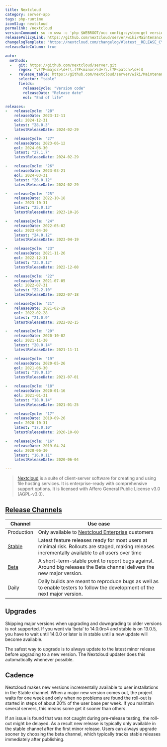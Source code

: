 ```yaml
---
title: Nextcloud
category: server-app
tags: php-runtime
iconSlug: nextcloud
permalink: /nextcloud
versionCommand: su -m www -c 'php $WEBROOT/occ config:system:get version'
releasePolicyLink: https://github.com/nextcloud/server/wiki/Maintenance-and-Release-Schedule
changelogTemplate: "https://nextcloud.com/changelog/#latest__RELEASE_CYCLE__"
releaseDateColumn: true

auto:
  methods:
  -   git: https://github.com/nextcloud/server.git
      regex: ^v(?P<major>\d+)\.(?P<minor>\d+)\.(?P<patch>\d+)$
  -   release_table: https://github.com/nextcloud/server/wiki/Maintenance-and-Release-Schedule
      selector: "table"
      fields:
        releaseCycle: "Version code"
        releaseDate: "Release date"
        eol: "End of life"

releases:
-   releaseCycle: "28"
    releaseDate: 2023-12-11
    eol: 2024-12-31
    latest: "28.0.3"
    latestReleaseDate: 2024-02-29

-   releaseCycle: "27"
    releaseDate: 2023-06-12
    eol: 2024-06-30
    latest: "27.1.7"
    latestReleaseDate: 2024-02-29

-   releaseCycle: "26"
    releaseDate: 2023-03-21
    eol: 2024-03-31
    latest: "26.0.12"
    latestReleaseDate: 2024-02-29

-   releaseCycle: "25"
    releaseDate: 2022-10-18
    eol: 2023-10-31
    latest: "25.0.13"
    latestReleaseDate: 2023-10-26

-   releaseCycle: "24"
    releaseDate: 2022-05-02
    eol: 2023-04-30
    latest: "24.0.12"
    latestReleaseDate: 2023-04-19

-   releaseCycle: "23"
    releaseDate: 2021-11-26
    eol: 2022-12-31
    latest: "23.0.12"
    latestReleaseDate: 2022-12-08

-   releaseCycle: "22"
    releaseDate: 2021-07-05
    eol: 2022-07-31
    latest: "22.2.10"
    latestReleaseDate: 2022-07-18

-   releaseCycle: "21"
    releaseDate: 2021-02-19
    eol: 2022-02-28
    latest: "21.0.9"
    latestReleaseDate: 2022-02-15

-   releaseCycle: "20"
    releaseDate: 2020-10-02
    eol: 2021-11-30
    latest: "20.0.14"
    latestReleaseDate: 2021-11-11

-   releaseCycle: "19"
    releaseDate: 2020-05-26
    eol: 2021-06-30
    latest: "19.0.13"
    latestReleaseDate: 2021-07-01

-   releaseCycle: "18"
    releaseDate: 2020-01-16
    eol: 2021-01-31
    latest: "18.0.14"
    latestReleaseDate: 2021-01-25

-   releaseCycle: "17"
    releaseDate: 2019-09-26
    eol: 2020-10-31
    latest: "17.0.10"
    latestReleaseDate: 2020-10-08

-   releaseCycle: "16"
    releaseDate: 2019-04-24
    eol: 2020-06-30
    latest: "16.0.11"
    latestReleaseDate: 2020-06-04

---
```


> [Nextcloud](https://nextcloud.com/) is a suite of client-server software for creating and using
> file hosting services. It is enterprise-ready with comprehensive support options. It is licensed
> with Affero General Public License v3.0 (AGPL-v3.0).

## [Release Channels][channels]

| Channel          | Use case                                                                                                                                          |
|------------------|---------------------------------------------------------------------------------------------------------------------------------------------------|
| Production       | Only available to [Nextcloud Enterprise][enterprise] customers                                                                                    |
| [Stable][stable] | Latest feature releases ready for most users at minimal risk. Rollouts are staged, making releases incrementally available to all users over time |
| [Beta][beta]     | A short-term-stable point to report bugs against. Around big releases the Beta channel delivers the new major version.                            |
| Daily            | Daily builds are meant to reproduce bugs as well as to enable testers to follow the development of the next major version.                        |

## Upgrades

Skipping major versions when upgrading and downgrading to older versions is not supported.
If you went via ‘beta’ to 14.0.0rc4 and stable is on 13.0.5, you have to wait until 14.0.0 or later
is in stable until a new update will become available.

The safest way to upgrade is to always update to the latest minor release before upgrading to a new
version. The Nextcloud updater does this automatically whenever possible.

## Cadence

Nextcloud makes new versions incrementally available to user installations in the Stable channel.
When a major new version comes out, the project waits for one week and only when no problems are
found the roll-out is started in steps of about 20% of the user base per week. If you maintain
several servers, this means some get it sooner than others.

If an issue is found that was not caught during pre-release testing, the roll-out might be delayed.
As a result new release is typically only available in the stable channel after the first minor
release. Users can always upgrade sooner by choosing the beta channel, which typically tracks
stable releases immediately after publishing.

[stable]: https://nextcloud.com/install/
[enterprise]: https://nextcloud.com/enterprise/ "Nextcloud Enterprise"
[beta]: https://download.nextcloud.com/server/prereleases/ "Beta releases"
[channels]: https://nextcloud.com/release-channels/
